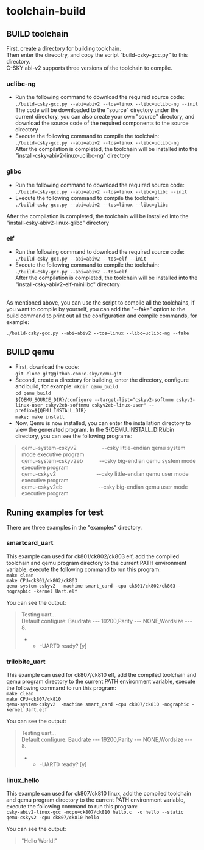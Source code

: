 # toolchain-build

## BUILD toolchain
First, create a directory for building toolchain.<br>
Then enter the direcotry, and copy the script “build-csky-gcc.py” to this directory.<br>
C-SKY abi-v2 supports three versions of the toolchain to compile.<br>
### uclibc-ng
* Run the following command to download the required source code:<br>
`./build-csky-gcc.py --abi=abiv2 --tos=linux --libc=uclibc-ng --init`<br>
The code will be downloaded to the "source" directory under the current directory, you can also create your own "source" directory, and download the source code of the required components to the source directory<br>
* Execute the following command to compile the toolchain:<br>
`./build-csky-gcc.py --abi=abiv2 --tos=linux --libc=uclibc-ng`<br>
After the compilation is completed, the toolchain will be installed into the "install-csky-abiv2-linux-uclibc-ng" directory<br>
### glibc
* Run the following command to download the required source code:<br>
`./build-csky-gcc.py --abi=abiv2 --tos=linux --libc=glibc --init`<br>
* Execute the following command to compile the toolchain:<br>
`./build-csky-gcc.py --abi=abiv2 --tos=linux --libc=glibc`<br>

After the compilation is completed, the toolchain will be installed into the "install-csky-abiv2-linux-glibc" directory<br>
### elf
* Run the following command to download the required source code:<br>
`./build-csky-gcc.py --abi=abiv2 --tos=elf --init`<br>
* Execute the following command to compile the toolchain:<br>
`./build-csky-gcc.py --abi=abiv2 --tos=elf`<br>
After the compilation is completed, the toolchain will be installed into the "install-csky-abiv2-elf-minilibc" directory<br>
<br>
As mentioned above, you can use the script to compile all the toolchains, if you want to compile by yourself, you can add the "--fake" option to the build command to print out all the configuration and compile commands, for example:<br>

`./build-csky-gcc.py --abi=abiv2 --tos=linux --libc=uclibc-ng --fake`<br>



## BUILD qemu
* First, download the code:<br>
`git clone git@github.com:c-sky/qemu.git`<br>
* Second, create a directory for building, enter the directory, configure and build, for example:
`mkdir qemu_build`<br>
`cd qemu_build`<br>
`${QEMU_SOURCE_DIR}/configure --target-list="cskyv2-softmmu cskyv2-linux-user cskyv2eb-softmmu cskyv2eb-linux-user" --prefix=${QEMU_INSTALL_DIR}`<br>
`make; make install`<br>
* Now, Qemu is now installed, you can enter the installation directory to view the generated program. In the ${QEMU_INSTALL_DIR}/bin directory, you can see the following programs:
>qemu-system-cskyv2&nbsp;&nbsp;&nbsp;&nbsp;&nbsp;&nbsp;&nbsp;&nbsp;&nbsp;&nbsp;&nbsp;&nbsp;&nbsp;&nbsp;&nbsp;&nbsp;&nbsp;--csky little-endian qemu system mode executive program<br>
>qemu-system-cskyv2eb&nbsp;&nbsp;&nbsp;&nbsp;&nbsp;&nbsp;&nbsp;&nbsp;&nbsp;&nbsp;&nbsp;--csky big-endian qemu system mode executive program<br>
>qemu-cskyv2&nbsp;&nbsp;&nbsp;&nbsp;&nbsp;&nbsp;&nbsp;&nbsp;&nbsp;&nbsp;&nbsp;&nbsp;&nbsp;&nbsp;&nbsp;&nbsp;&nbsp;&nbsp;&nbsp;&nbsp;&nbsp;&nbsp;&nbsp;&nbsp;&nbsp;&nbsp;&nbsp;--csky little-endian qemu user mode executive program<br>
>qemu-cskyv2eb&nbsp;&nbsp;&nbsp;&nbsp;&nbsp;&nbsp;&nbsp;&nbsp;&nbsp;&nbsp;&nbsp;&nbsp;&nbsp;&nbsp;&nbsp;&nbsp;&nbsp;&nbsp;&nbsp;&nbsp;&nbsp;&nbsp;&nbsp;&nbsp;--csky big-endian qemu user mode executive program<br>
  
  

## Runing examples for test
There are three examples in the "examples" directory.<br>
### smartcard_uart
This example can used for ck801/ck802/ck803 elf, add the compiled toolchain and qemu program directory to the current PATH environment variable, execute the following command to run this program:<br>
`make clean`<br>
`make CPU=ck801/ck802/ck803`<br>
`qemu-system-cskyv2  -machine smart_card -cpu ck801/ck802/ck803 -nographic -kernel Uart.elf`<br>

You can see the output:<br>
>Testing uart...<br>
>Default configure: Baudrate --- 19200,Parity --- NONE,Wordsize --- 8. <br>
>- - -UART0 ready? [y]<br>
### trilobite_uart
This example can used for ck807/ck810 elf, add the compiled toolchain and qemu program directory to the current PATH environment variable, execute the following command to run this program:<br>
`make clean`<br>
`make CPU=ck807/ck810`<br>
`qemu-system-cskyv2  -machine smart_card -cpu ck807/ck810 -nographic -kernel Uart.elf`<br>

You can see the output:<br>
>Testing uart...<br>
>Default configure: Baudrate --- 19200,Parity --- NONE,Wordsize --- 8. <br>
>- - -UART0 ready? [y]<br>
### linux_hello
This example can used for ck807/ck810 linux, add the compiled toolchain and qemu program directory to the current PATH environment variable, execute the following command to run this program:<br>
`csky-abiv2-linux-gcc -mcpu=ck807/ck810 hello.c  -o hello --static`<br>
`qemu-cskyv2 -cpu ck807/ck810 hello`<br>

You can see the output:<br>
>"Hello World!"<br>
  
  
